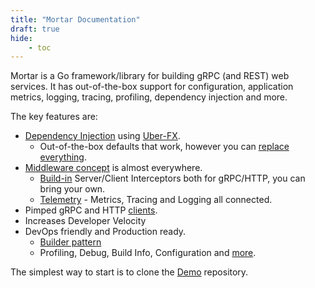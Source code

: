```yaml
---
title: "Mortar Documentation"
draft: true
hide:
    - toc
---
```


Mortar is a Go framework/library for building gRPC (and REST) web services.
It has out-of-the-box support for configuration, application metrics, logging, tracing, profiling, dependency injection and more.

The key features are:

- [Dependency Injection](/fx) using [Uber-FX](https://github.com/uber-go/fx).
  - Out-of-the-box defaults that work, however you can [replace everything](/mortar/bricks).
- [Middleware concept](/middleware) is almost everywhere.
  - [Build-in](/middleware) Server/Client Interceptors both for gRPC/HTTP, you can bring your own.
  - [Telemetry](/middleware/telemetry) - Metrics, Tracing and Logging all connected.
- Pimped gRPC and HTTP [clients](/clients).
- Increases Developer Velocity
- DevOps friendly and Production ready.
  - [Builder pattern](/mortar/builders)
  - Profiling, Debug, Build Info, Configuration and [more](https://github.com/go-masonry/mortar/tree/master/handlers).

The simplest way to start is to clone the [Demo](https://github.com/go-masonry/mortar-demo) repository.
